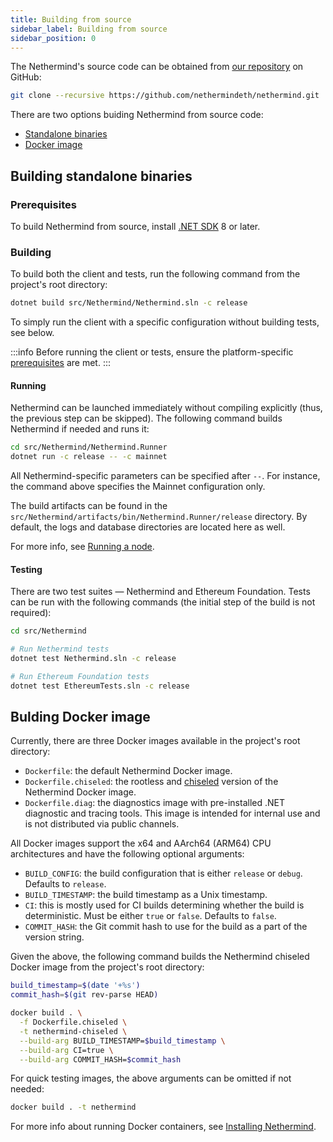 ```yaml
---
title: Building from source
sidebar_label: Building from source
sidebar_position: 0
---
```


The Nethermind's source code can be obtained from [our repository](https://github.com/NethermindEth/nethermind) on
GitHub:

```bash
git clone --recursive https://github.com/nethermindeth/nethermind.git
```

There are two options buiding Nethermind from source code:

* [Standalone binaries](#building-standalone-binaries)
* [Docker image](#bulding-docker-image)

## Building standalone binaries

### Prerequisites

To build Nethermind from source, install [.NET SDK](https://dotnet.microsoft.com/en-us/download) 8 or later.

### Building

To build both the client and tests, run the following command from the project's root directory:

```bash
dotnet build src/Nethermind/Nethermind.sln -c release
```

To simply run the client with a specific configuration without building tests, see below.

:::info
Before running the client or tests, ensure the
platform-specific [prerequisites](../get-started/installing-nethermind#prerequisites) are met.
:::

#### Running

Nethermind can be launched immediately without compiling explicitly (thus, the previous step can be skipped). The following command builds Nethermind if needed and runs it:

```bash
cd src/Nethermind/Nethermind.Runner
dotnet run -c release -- -c mainnet
```

All Nethermind-specific parameters can be specified after `--`. For instance, the command above specifies the Mainnet
configuration only.

The build artifacts can be found in the `src/Nethermind/artifacts/bin/Nethermind.Runner/release` directory. By default, the logs and database directories are located here as well.

For more info, see [Running a node](../get-started/running-node/running-node.md).

#### Testing

There are two test suites — Nethermind and Ethereum Foundation. Tests can be run with the following commands (the
initial step of the build is not required):

```bash
cd src/Nethermind

# Run Nethermind tests
dotnet test Nethermind.sln -c release

# Run Ethereum Foundation tests
dotnet test EthereumTests.sln -c release
```

## Bulding Docker image

Currently, there are three Docker images available in the project's root directory:

- `Dockerfile`: the default Nethermind Docker image.
- `Dockerfile.chiseled`: the rootless and [chiseled](https://ubuntu.com/engage/chiselled-ubuntu-images-for-containers) version of the Nethermind Docker image.
- `Dockerfile.diag`: the diagnostics image with pre-installed .NET diagnostic and tracing tools. This image is intended for internal use and is not distributed via public channels.

All Docker images support the x64 and AArch64 (ARM64) CPU architectures and have the following optional arguments:

- `BUILD_CONFIG`: the build configuration that is either `release` or `debug`. Defaults to `release`.
- `BUILD_TIMESTAMP`: the build timestamp as a Unix timestamp.
- `CI`: this is mostly used for CI builds determining whether the build is deterministic. Must be either `true` or `false`. Defaults to `false`.
- `COMMIT_HASH`: the Git commit hash to use for the build as a part of the version string.

Given the above, the following command builds the Nethermind chiseled Docker image from the project's root directory:

```bash
build_timestamp=$(date '+%s')
commit_hash=$(git rev-parse HEAD)

docker build . \
  -f Dockerfile.chiseled \
  -t nethermind-chiseled \
  --build-arg BUILD_TIMESTAMP=$build_timestamp \
  --build-arg CI=true \
  --build-arg COMMIT_HASH=$commit_hash
```

For quick testing images, the above arguments can be omitted if not needed:

```bash
docker build . -t nethermind
```

For more info about running Docker containers,
see [Installing Nethermind](../get-started/installing-nethermind#docker-container).
